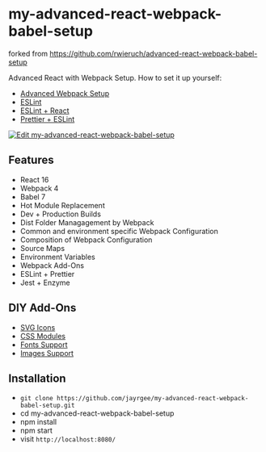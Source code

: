 # my-advanced-react-webpack-babel-setup

forked from https://github.com/rwieruch/advanced-react-webpack-babel-setup

Advanced React with Webpack Setup. How to set it up yourself:

- [Advanced Webpack Setup](https://www.robinwieruch.de/webpack-advanced-setup-tutorial/)
- [ESLint](https://www.robinwieruch.de/webpack-eslint/) 
- [ESLint + React](https://www.robinwieruch.de/react-eslint-webpack-babel/)
- [Prettier + ESLint](https://www.robinwieruch.de/prettier-eslint/)

[![Edit my-advanced-react-webpack-babel-setup](https://codesandbox.io/static/img/play-codesandbox.svg)](https://codesandbox.io/s/github/jayrgee/my-advanced-react-webpack-babel-setup/tree/master/?fontsize=14)

## Features

* React 16
* Webpack 4
* Babel 7
* Hot Module Replacement
* Dev + Production Builds
* Dist Folder Managagement by Webpack
* Common and environment specific Webpack Configuration
* Composition of Webpack Configuration
* Source Maps
* Environment Variables
* Webpack Add-Ons
* ESLint + Prettier
* Jest + Enzyme

## DIY Add-Ons

* [SVG Icons](https://www.robinwieruch.de/react-svg-icon-components/)
* [CSS Modules](https://www.robinwieruch.de/react-css-modules/)
* [Fonts Support](https://www.robinwieruch.de/webpack-font/)
* [Images Support](https://www.robinwieruch.de/webpack-images/)

## Installation

- `git clone https://github.com/jayrgee/my-advanced-react-webpack-babel-setup.git`
- cd my-advanced-react-webpack-babel-setup
- npm install
- npm start
- visit `http://localhost:8080/`
